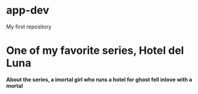 # app-dev
My first repository
# One of my favorite series, Hotel del Luna
**About the series, a imortal girl who runs a hotel for ghost fell inlove with a mortal**
